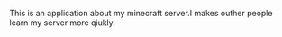 This is an application about my minecraft server.I makes outher people learn my server more qiukly.
